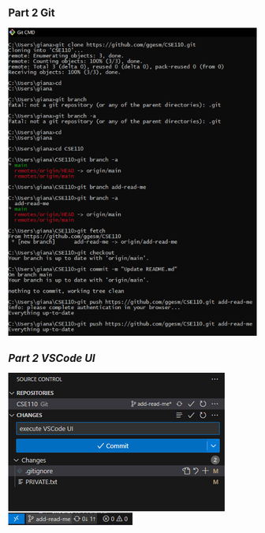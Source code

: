 ## **Part 2 Git**


![Alt text](gitsteps.png)


## _Part 2 VSCode UI_


![Alt text](vscodeui.png)
![Alt text](branch.png)
